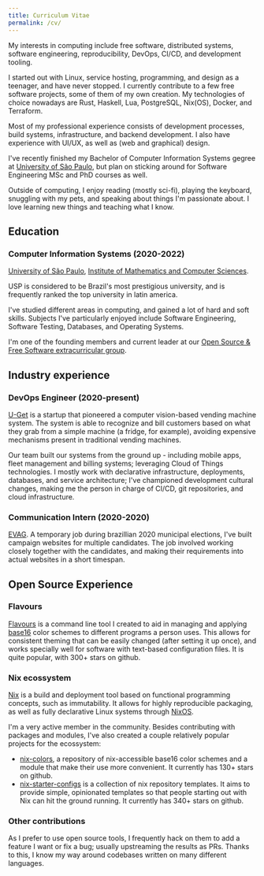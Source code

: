 ```yaml
---
title: Curriculum Vitae
permalink: /cv/
---
```


My interests in computing include free software, distributed systems, software
engineering, reproducibility, DevOps, CI/CD, and development tooling.

I started out with Linux, service hosting, programming, and design as a
teenager, and have never stopped. I currently contribute to a few free software
projects, some of them of my own creation. My technologies of choice nowadays
are Rust, Haskell, Lua, PostgreSQL, Nix(OS), Docker, and Terraform.

Most of my professional experience consists of development processes, build
systems, infrastructure, and backend development. I also have experience with
UI/UX, as well as (web and graphical) design.

I've recently finished my Bachelor of Computer Information Systems gegree at
[University of São Paulo](https://usp.br), but plan on sticking around for
Software Engineering MSc and PhD courses as well.

Outside of computing, I enjoy reading (mostly sci-fi), playing the keyboard,
snuggling with my pets, and speaking about things I'm passionate about. I love
learning new things and teaching what I know.

## Education

### Computer Information Systems (2020-2022)

[University of São Paulo](https://usp.br), [Institute of Mathematics and
Computer Sciences](https://icmc.usp.br).

USP is considered to be Brazil's most prestigious university, and is frequently
ranked the top university in latin america.

I've studied different areas in computing, and gained a lot of hard and soft
skills. Subjects I've particularly enjoyed include Software Engineering,
Software Testing, Databases, and Operating Systems.

I'm one of the founding members and current leader at our [Open Source &
Free Software extracurricular group](https://gelos.club).

## Industry experience

### DevOps Engineer (2020-present)

[U-Get](https://uget.express) is a startup that pioneered a computer
vision-based vending machine system. The system is able to recognize and bill
customers based on what they grab from a simple machine (a fridge, for
example), avoiding expensive mechanisms present in traditional vending
machines.

Our team built our systems from the ground up - including mobile apps, fleet
management and billing systems; leveraging Cloud of Things technologies. I
mostly work with declarative infrastructure, deployments, databases, and
service architecture; I've championed development cultural changes, making me
the person in charge of CI/CD, git repositories, and cloud infrastructure.

### Communication Intern (2020-2020)

[EVAG](https://evag.me). A temporary job during brazillian 2020 municipal
elections, I've built campaign websites for multiple candidates. The job
involved working closely together with the candidates, and making their
requirements into actual websites in a short timespan.

## Open Source Experience

### Flavours

[Flavours](https://github.com/misterio77/flavours) is a command line tool I
created to aid in managing and applying
[base16](https://github.com/chriskempson/base16) color schemes to different
programs a person uses. This allows for consistent theming that can be easily
changed (after setting it up once), and works specially well for software with
text-based configuration files. It is quite popular, with 300+ stars on github.

### Nix ecossystem

[Nix](https://nixos.org) is a build and deployment tool based on functional
programming concepts, such as immutability. It allows for highly reproducible
packaging, as well as fully declarative Linux systems through
[NixOS](https://nixos.org).

I'm a very active member in the community. Besides contributing with packages
and modules, I've also created a couple relatively popular projects for the
ecossystem:
- [nix-colors](https://github.com/misterio77/nix-colors), a repository of
    nix-accessible base16 color schemes and a module that make their use more
    convenient. It currently has 130+ stars on github.
- [nix-starter-configs](https://github.com/misterio77/nix-starter-configs)
    is a collection of nix repository templates. It aims to provide simple,
    opinionated templates so that people starting out with Nix can hit the
    ground running. It currently has 340+ stars on github.

### Other contributions

As I prefer to use open source tools, I frequently hack on them to add a
feature I want or fix a bug; usually upstreaming the results as PRs. Thanks to
this, I know my way around codebases written on many different languages.
